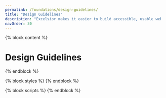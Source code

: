 ```yaml
---
permalink: /foundations/design-guidelines/
title: "Design Guidelines"
description: "Excelsior makes it easier to build accessible, usable websites for New York State."
navOrder: 30
---
```


{% block content %}

# Design Guidelines

{% endblock %}

{% block styles %}
{% endblock %}

{% block scripts %}
{% endblock %}